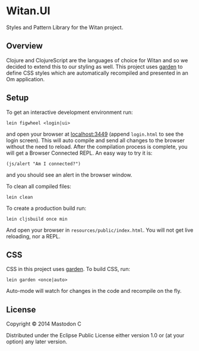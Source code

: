 # Witan.UI

Styles and Pattern Library for the Witan project.

## Overview

Clojure and ClojureScript are the languages of choice for Witan and so we decided to extend this to our styling as well. This project uses [garden](https://github.com/noprompt/garden) to define CSS styles which are automatically recompiled and presented in an Om application.
## Setup

To get an interactive development environment run:

    lein figwheel <login|ui>

and open your browser at [localhost:3449](http://localhost:3449/) (append `login.html` to see the login screen).
This will auto compile and send all changes to the browser without the
need to reload. After the compilation process is complete, you will
get a Browser Connected REPL. An easy way to try it is:

    (js/alert "Am I connected?")

and you should see an alert in the browser window.

To clean all compiled files:

    lein clean

To create a production build run:

    lein cljsbuild once min

And open your browser in `resources/public/index.html`. You will not
get live reloading, nor a REPL.

## CSS

CSS in this project uses [garden](https://github.com/noprompt/garden).
To build CSS, run:

    lein garden <once|auto>

Auto-mode will watch for changes in the code and recompile on the fly.

## License

Copyright © 2014 Mastodon C

Distributed under the Eclipse Public License either version 1.0 or (at your option) any later version.
